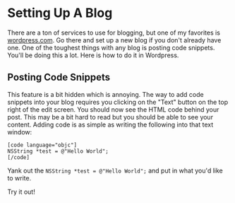 # Setting Up A Blog

There are a ton of services to use for blogging, but one of my favorites is [wordpress.com](https://wordpress.com/). Go there and set up a new blog if you don't already have one. One of the toughest things with any blog is posting code snippets. You'll be doing this a lot. Here is how to do it in Wordpress.

## Posting Code Snippets

This feature is a bit hidden which is annoying. The way to add code snippets into your blog requires you clicking on the "Text" button on the top right of the edit screen. You should now see the HTML code behind your post. This may be a bit hard to read but you should be able to see your content. Adding code is as simple as writing the following into that text window:

```
[code language="objc"]
NSString *test = @"Hello World";
[/code]
```

Yank out the `NSString *test = @"Hello World";` and put in what you'd like to write.

Try it out!
